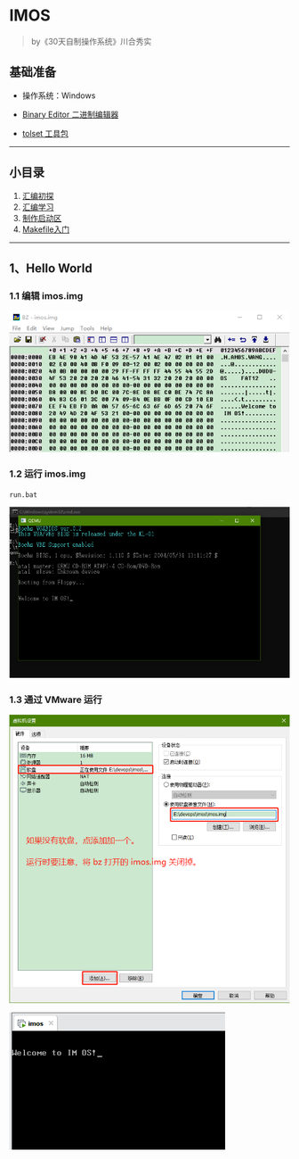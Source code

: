 # IMOS

> by《30天自制操作系统》川合秀实

## 基础准备

- 操作系统：Windows

- [Binary Editor 二进制编辑器](./doc/Bz1621.zip)

- [tolset 工具包](./doc/tolset.zip)

---

## 小目录

1. [汇编初探](./src/imos_1/)
2. [汇编学习](./src/imos_2/)
3. [制作启动区](./src/imos_3/)
4. [Makefile入门](./src/imos_4/)

---

## 1、Hello World

### 1.1 编辑  imos.img

![image-20201213154143010](./doc/image/image-20201213154143010.png)

### 1.2 运行 imos.img

`run.bat`

![image-20201213155233090](./doc/image/image-20201213155233090.png)

### 1.3 通过 VMware 运行

![image-20201213154923739](./doc/image/image-20201213154923739.png)

![image-20201213155121733](./doc/image/image-20201213155121733.png)

